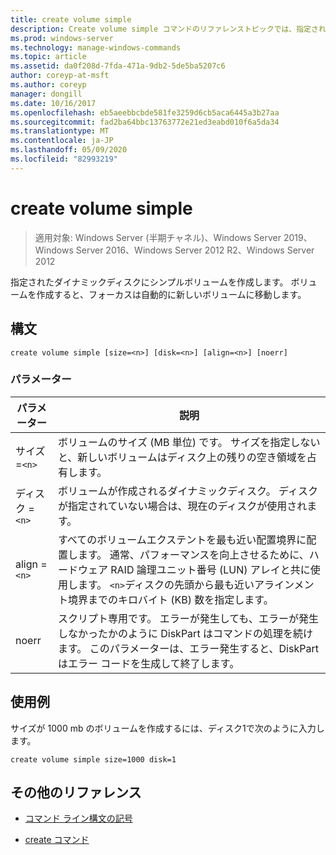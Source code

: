 ```yaml
---
title: create volume simple
description: Create volume simple コマンドのリファレンストピックでは、指定されたダイナミックディスクにシンプルボリュームを作成します。
ms.prod: windows-server
ms.technology: manage-windows-commands
ms.topic: article
ms.assetid: da0f208d-7fda-471a-9db2-5de5ba5207c6
author: coreyp-at-msft
ms.author: coreyp
manager: dongill
ms.date: 10/16/2017
ms.openlocfilehash: eb5aeebbcbde581fe3259d6cb5aca6445a3b27aa
ms.sourcegitcommit: fad2ba64bbc13763772e21ed3eabd010f6a5da34
ms.translationtype: MT
ms.contentlocale: ja-JP
ms.lasthandoff: 05/09/2020
ms.locfileid: "82993219"
---
```

# <a name="create-volume-simple"></a>create volume simple

> 適用対象: Windows Server (半期チャネル)、Windows Server 2019、Windows Server 2016、Windows Server 2012 R2、Windows Server 2012

指定されたダイナミックディスクにシンプルボリュームを作成します。 ボリュームを作成すると、フォーカスは自動的に新しいボリュームに移動します。

## <a name="syntax"></a>構文

```
create volume simple [size=<n>] [disk=<n>] [align=<n>] [noerr]
```

### <a name="parameters"></a>パラメーター

| パラメーター | 説明 |
| --------- | ----------- |
| サイズ =`<n>`  | ボリュームのサイズ (MB 単位) です。 サイズを指定しないと、新しいボリュームはディスク上の残りの空き領域を占有します。 |
| ディスク =`<n>`  | ボリュームが作成されるダイナミックディスク。 ディスクが指定されていない場合は、現在のディスクが使用されます。 |
| align =`<n>` | すべてのボリュームエクステントを最も近い配置境界に配置します。 通常、パフォーマンスを向上させるために、ハードウェア RAID 論理ユニット番号 (LUN) アレイと共に使用します。 `<n>`ディスクの先頭から最も近いアラインメント境界までのキロバイト (KB) 数を指定します。 |
| noerr | スクリプト専用です。 エラーが発生しても、エラーが発生しなかったかのように DiskPart はコマンドの処理を続けます。 このパラメーターは、エラー発生すると、DiskPart はエラー コードを生成して終了します。 |

## <a name="examples"></a>使用例

サイズが 1000 mb のボリュームを作成するには、ディスク1で次のように入力します。

```
create volume simple size=1000 disk=1
```

## <a name="additional-references"></a>その他のリファレンス

- [コマンド ライン構文の記号](command-line-syntax-key.md)

- [create コマンド](create.md)
